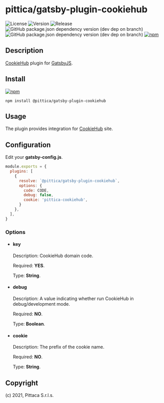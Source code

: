 # pittica/gatsby-plugin-cookiehub

![License](https://img.shields.io/github/license/pittica/gatsby-plugin-cookiehub)
![Version](https://img.shields.io/github/package-json/v/pittica/gatsby-plugin-cookiehub)
![Release](https://img.shields.io/github/v/release/pittica/gatsby-plugin-cookiehub)
![GitHub package.json dependency version (dev dep on branch)](https://img.shields.io/github/package-json/dependency-version/pittica/gatsby-plugin-cookiehub/dev/gatsby)
![GitHub package.json dependency version (dev dep on branch)](https://img.shields.io/github/package-json/dependency-version/pittica/gatsby-plugin-cookiehub/dev/react)
[![npm](https://img.shields.io/npm/v/@pittica/gatsby-plugin-cookiehub)](https://www.npmjs.com/package/@pittica/gatsby-plugin-cookiehub)

## Description

[CookieHub](https://www.cookiehub.com/) plugin for [GatsbyJS](https://www.gatsbyjs.org/).

## Install

[![npm](https://img.shields.io/npm/v/@pittica/gatsby-plugin-cookiehub)](https://www.npmjs.com/package/@pittica/gatsby-plugin-cookiehub)

```shell
npm install @pittica/gatsby-plugin-cookiehub
```

## Usage

The plugin provides integration for [CookieHub](https://www.cookiehub.com/) site.

## Configuration

Edit your **gatsby-config.js**.

```javascript
module.exports = {
  plugins: [
    {
      resolve: `@pittica/gatsby-plugin-cookiehub`,
      options: {
        code: CODE,
        debug: false,
        cookie: 'pittica-cookiehub',
      }
    },
  ],
}
```
### Options

* #### key
  Description: CookieHub domain code.

  Required: **YES**.

  Type: **String**.
* #### debug
  Description: A value indicating whether run CookieHub in debug/development mode.

  Required: **NO**.

  Type: **Boolean**.
* #### cookie
  Description: The prefix of the cookie name.

  Required: **NO**.

  Type: **String**.


## Copyright

(c) 2021, Pittaca S.r.l.s.
